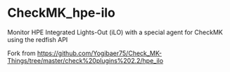 # CheckMK_hpe-ilo
Monitor HPE Integrated Lights-Out (iLO) with a special agent for CheckMK using the redfish API

Fork from https://github.com/Yogibaer75/Check_MK-Things/tree/master/check%20plugins%202.2/hpe_ilo

